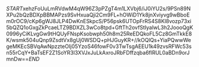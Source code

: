 $START$xehzFoUuLmRVdwM4qW96Z3pPZgT4m1LXVbj6/iJ0iYU2s/9PSn89NXPu2bQzBDXpBBMAPzs9SvHxuaQji2Cm9FL+hOWiD1Yk8jnXviyvg9wBboEm0rOC9/cKp6gWJ8JLP4DwKnESkpcS/P56psk6UTOpFrRS4S8Kl8vozp73xi5bQZQ1oGxgZkPcaeLTZ9BDXZL3wCo8tpd+GftTh2ovfStIyaIwL3h2JoooQgK0996yCiKLvgGw9tHQUyFNspKsobwph50h8m25ReEDQkoFL5Cz8GmTkkE8K/wsmk504uQnp9ZsdtVx8gUj0WSDQ+pHJGuyKR+//kOQlQs+YiaPQwwWegeMKEcSBVqAwNpzzteOIj05YzoS46fowF0v3TwTsgAEEU1k49zvsRFWc53sn55rCqY+BaTsEF2Z1SoYR3l3XVJxJuLkAxroJRbFDffzqba6flRUL0aBDn9orJmnDw==$END$